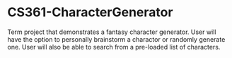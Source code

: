 # CS361-CharacterGenerator
Term project that demonstrates a fantasy character generator.
User will have the option to personally brainstorm a charactor or randomly generate one.
User will also be able to search from a pre-loaded list of characters.
